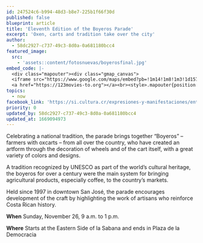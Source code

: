 ```yaml
---
id: 247524c6-b994-48d3-b8e7-225b1f66f30d
published: false
blueprint: article
title: 'Eleventh Edition of the Boyeros Parade'
excerpt: 'Oxen, carts and tradition take over the city'
author:
  - 58dc2927-c737-49c3-8d0a-0a681180bcc4
featured_image:
  src:
    - 'assets::content/fotosnuevas/boyerosfinal.jpg'
embed_code: |-
  <div class="mapouter"><div class="gmap_canvas">
  <iframe src="https://www.google.com/maps/embed?pb=!1m14!1m8!1m3!1d15719.908601313895!2d-84.098504!3d9.935859!3m2!1i1024!2i768!4f13.1!3m3!1m2!1s0x0%3A0x7dae5aa8a541f21c!2sEstatua%20de%20Le%C3%B3n%20Cort%C3%A9s%20Castro!5e0!3m2!1ses!2scr!4v1669094923867!5m2!1ses!2scr" width="1400" height="300" style="border:0;" allowfullscreen="" loading="lazy" referrerpolicy="no-referrer-when-downgrade"></iframe>
  <a href="https://123movies-to.org"></a><br><style>.mapouter{position:relative;text-align:right;height:500px;width:1200px;}</style><style>.gmap_canvas {overflow:hidden;background:none!important;height:500px;width:1200px;}</style></div></div>
topics:
  - now
facebook_link: 'https://si.cultura.cr/expresiones-y-manifestaciones/entrada-de-santos-y-desfile-de-boyeros-en-san-jose'
priority: 0
updated_by: 58dc2927-c737-49c3-8d0a-0a681180bcc4
updated_at: 1669094973
---
```

Celebrating a national tradition, the parade brings together “Boyeros” – farmers with oxcarts – from all over the country, who have created an artform through the decoration of wheels and of the cart itself,  with a great variety of colors and designs.

 

A tradition recognized by UNESCO as part of the world’s cultural heritage, the boyeros for over a century were the main system for bringing agricultural products, especially coffee, to the country’s markets.

 

Held since 1997 in downtown San José, the parade encourages development of the craft by highlighting the work of artisans who reinforce Costa Rican history.

 

**When** Sunday, November 26, 9 a.m. to 1 p.m.

 

**Where** Starts at the Eastern Side of la Sabana and ends in Plaza de la Democracia